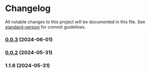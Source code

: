 # Changelog

All notable changes to this project will be documented in this file. See [standard-version](https://github.com/conventional-changelog/standard-version) for commit guidelines.

### [0.0.3](https://github.com/Matthiasc/markdown-to-blockstyle-json/compare/v0.0.2...v0.0.3) (2024-06-01)

### [0.0.2](https://github.com/Matthiasc/markdown-to-blockstyle-json/compare/v1.1.6...v0.0.2) (2024-05-31)

### 1.1.6 (2024-05-31)
